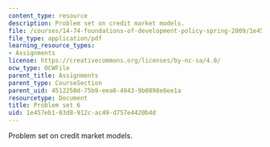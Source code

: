 ```yaml
---
content_type: resource
description: Problem set on credit market models.
file: /courses/14-74-foundations-of-development-policy-spring-2009/1e457eb103d8912cac49d757e4420b4d_MIT14_74s09_pset06.pdf
file_type: application/pdf
learning_resource_types:
- Assignments
license: https://creativecommons.org/licenses/by-nc-sa/4.0/
ocw_type: OCWFile
parent_title: Assignments
parent_type: CourseSection
parent_uid: 4512250d-75b9-eea0-4943-9b0898e8ee1a
resourcetype: Document
title: Problem set 6
uid: 1e457eb1-03d8-912c-ac49-d757e4420b4d
---
```

Problem set on credit market models.